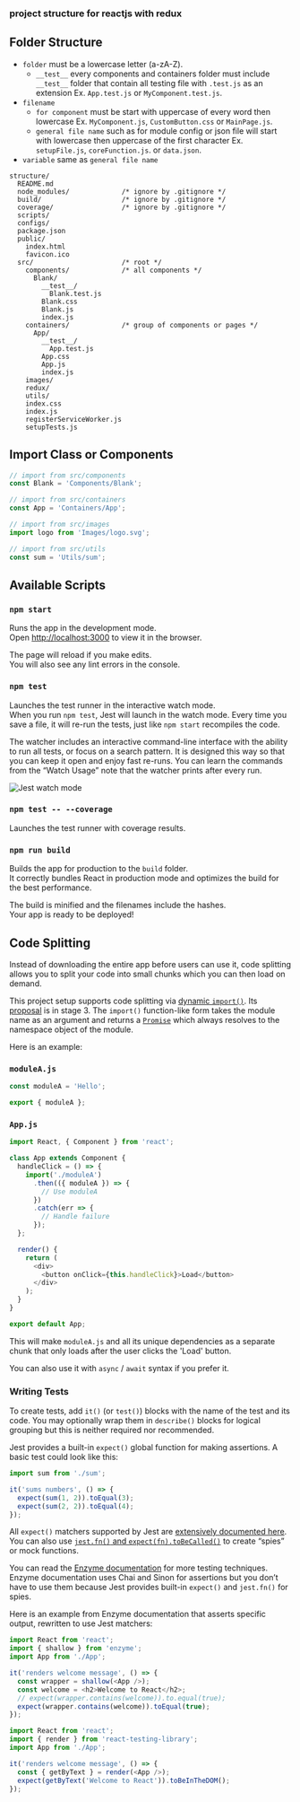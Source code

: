 ### project structure for reactjs with redux

## Folder Structure

* `folder` must be a lowercase letter (a-zA-Z).
  * `__test__` every components and containers folder must include `__test__` folder that contain all testing file with `.test.js` as an extension Ex. `App.test.js` or `MyComponent.test.js`.
* `filename`
  * `for component` must be start with uppercase of every word then lowercase Ex. `MyComponent.js`, `CustomButton.css` or `MainPage.js`.
  * `general file name` such as for module config or json file will start with lowercase then uppercase of the first character Ex. `setupFile.js`, `coreFunction.js`. or `data.json`.
* `variable` same as `general file name`

```
structure/
  README.md
  node_modules/             /* ignore by .gitignore */
  build/                    /* ignore by .gitignore */
  coverage/                 /* ignore by .gitignore */
  scripts/
  configs/
  package.json
  public/
    index.html
    favicon.ico
  src/                      /* root */
    components/             /* all components */
      Blank/
        __test__/
          Blank.test.js
        Blank.css
        Blank.js
        index.js
    containers/             /* group of components or pages */
      App/
        __test__/
          App.test.js
        App.css
        App.js
        index.js
    images/
    redux/
    utils/
    index.css
    index.js
    registerServiceWorker.js
    setupTests.js
```

## Import Class or Components

```js
// import from src/components
const Blank = 'Components/Blank';

// import from src/containers
const App = 'Containers/App';

// import from src/images
import logo from 'Images/logo.svg';

// import from src/utils
const sum = 'Utils/sum';
```

## Available Scripts

### `npm start`

Runs the app in the development mode.<br>
Open [http://localhost:3000](http://localhost:3000) to view it in the browser.

The page will reload if you make edits.<br>
You will also see any lint errors in the console.

### `npm test`

Launches the test runner in the interactive watch mode.<br>
When you run `npm test`, Jest will launch in the watch mode. Every time you save a file, it will re-run the tests, just like `npm start` recompiles the code.

The watcher includes an interactive command-line interface with the ability to run all tests, or focus on a search pattern. It is designed this way so that you can keep it open and enjoy fast re-runs. You can learn the commands from the “Watch Usage” note that the watcher prints after every run.

![Jest watch mode](http://facebook.github.io/jest/img/blog/15-watch.gif)

### `npm test -- --coverage`

Launches the test runner with coverage results.

### `npm run build`

Builds the app for production to the `build` folder.<br>
It correctly bundles React in production mode and optimizes the build for the best performance.

The build is minified and the filenames include the hashes.<br>
Your app is ready to be deployed!

## Code Splitting

Instead of downloading the entire app before users can use it, code splitting allows you to split your code into small chunks which you can then load on demand.

This project setup supports code splitting via [dynamic `import()`](http://2ality.com/2017/01/import-operator.html#loading-code-on-demand). Its [proposal](https://github.com/tc39/proposal-dynamic-import) is in stage 3. The `import()` function-like form takes the module name as an argument and returns a [`Promise`](https://developer.mozilla.org/en-US/docs/Web/JavaScript/Reference/Global_Objects/Promise) which always resolves to the namespace object of the module.

Here is an example:

### `moduleA.js`

```js
const moduleA = 'Hello';

export { moduleA };
```
### `App.js`

```js
import React, { Component } from 'react';

class App extends Component {
  handleClick = () => {
    import('./moduleA')
      .then(({ moduleA }) => {
        // Use moduleA
      })
      .catch(err => {
        // Handle failure
      });
  };

  render() {
    return (
      <div>
        <button onClick={this.handleClick}>Load</button>
      </div>
    );
  }
}

export default App;
```

This will make `moduleA.js` and all its unique dependencies as a separate chunk that only loads after the user clicks the 'Load' button.

You can also use it with `async` / `await` syntax if you prefer it.

### Writing Tests

To create tests, add `it()` (or `test()`) blocks with the name of the test and its code. You may optionally wrap them in `describe()` blocks for logical grouping but this is neither required nor recommended.

Jest provides a built-in `expect()` global function for making assertions. A basic test could look like this:

```js
import sum from './sum';

it('sums numbers', () => {
  expect(sum(1, 2)).toEqual(3);
  expect(sum(2, 2)).toEqual(4);
});
```

All `expect()` matchers supported by Jest are [extensively documented here](https://facebook.github.io/jest/docs/en/expect.html#content).<br>
You can also use [`jest.fn()` and `expect(fn).toBeCalled()`](https://facebook.github.io/jest/docs/en/expect.html#tohavebeencalled) to create “spies” or mock functions.

You can read the [Enzyme documentation](http://airbnb.io/enzyme/) for more testing techniques. Enzyme documentation uses Chai and Sinon for assertions but you don’t have to use them because Jest provides built-in `expect()` and `jest.fn()` for spies.

Here is an example from Enzyme documentation that asserts specific output, rewritten to use Jest matchers:

```js
import React from 'react';
import { shallow } from 'enzyme';
import App from './App';

it('renders welcome message', () => {
  const wrapper = shallow(<App />);
  const welcome = <h2>Welcome to React</h2>;
  // expect(wrapper.contains(welcome)).to.equal(true);
  expect(wrapper.contains(welcome)).toEqual(true);
});
```

```js
import React from 'react';
import { render } from 'react-testing-library';
import App from './App';

it('renders welcome message', () => {
  const { getByText } = render(<App />);
  expect(getByText('Welcome to React')).toBeInTheDOM();
});
```
